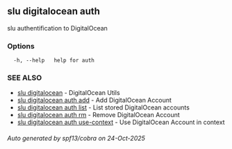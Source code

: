 ## slu digitalocean auth

slu authentification to DigitalOcean

### Options

```
  -h, --help   help for auth
```

### SEE ALSO

* [slu digitalocean](slu_digitalocean.md)	 - DigitalOcean Utils
* [slu digitalocean auth add](slu_digitalocean_auth_add.md)	 - Add DigitalOcean Account
* [slu digitalocean auth list](slu_digitalocean_auth_list.md)	 - List stored DigitalOcean accounts
* [slu digitalocean auth rm](slu_digitalocean_auth_rm.md)	 - Remove DigitalOcean Account
* [slu digitalocean auth use-context](slu_digitalocean_auth_use-context.md)	 - Use DigitalOcean Account in context

###### Auto generated by spf13/cobra on 24-Oct-2025
